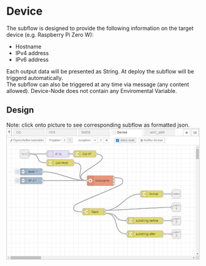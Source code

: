 # Device

The subflow is designed to provide the following information on the target device (e.g. Raspberry Pi Zero W):  
* Hostname
* IPv4 address
* IPv6 address

Each output data will be presented as String.
At deploy the subflow will be triggerd automatically.  
The subflow can also be triggered at any time via message (any content allowed).
Device-Node does not contain any Enviromental Variable.

## Design
Note: click onto picture to see corresponding subflow as formatted json.
[![Device](Subflow_Device_Design_2021-03-05_flows.jpg)](Subflow_Device_Design_2021-03-05_flows.json)  
